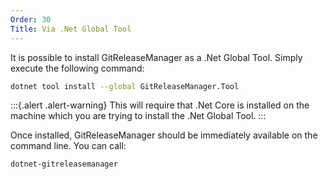 ```yaml
---
Order: 30
Title: Via .Net Global Tool
---
```


It is possible to install GitReleaseManager as a .Net Global Tool.  Simply
execute the following command:

```bash
dotnet tool install --global GitReleaseManager.Tool
```

:::{.alert .alert-warning}
This will require that .Net Core is installed on the machine which you are
trying to install the .Net Global Tool.
:::

Once installed, GitReleaseManager should be immediately available on the command
line.  You can call:

```bash
dotnet-gitreleasemanager
```
